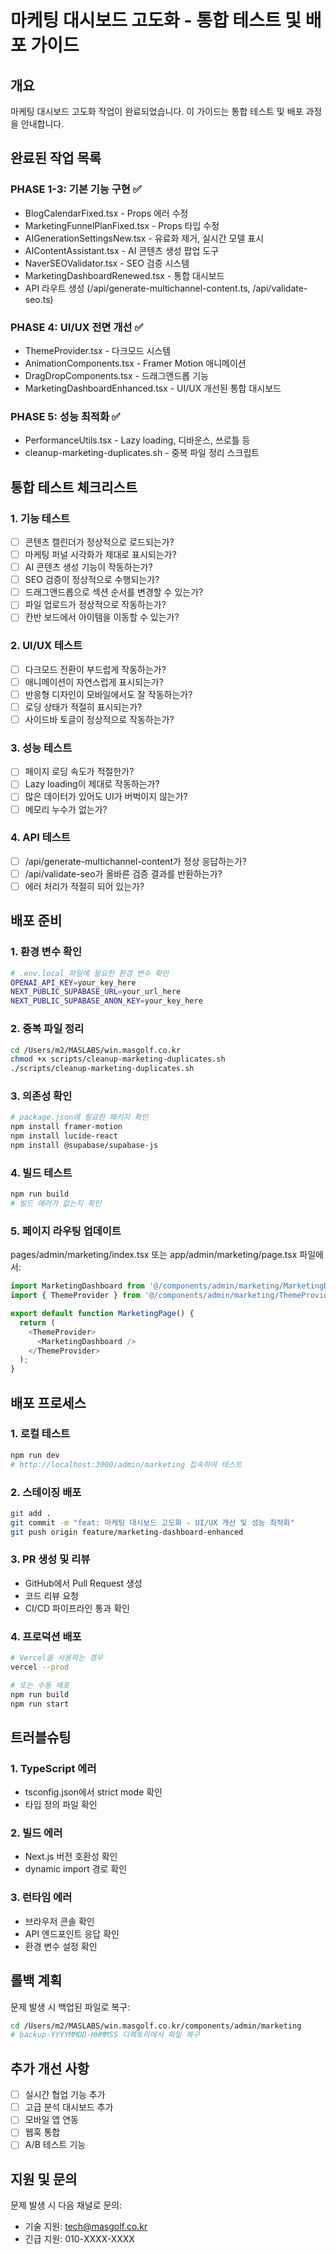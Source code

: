 # 마케팅 대시보드 고도화 - 통합 테스트 및 배포 가이드

## 개요
마케팅 대시보드 고도화 작업이 완료되었습니다. 이 가이드는 통합 테스트 및 배포 과정을 안내합니다.

## 완료된 작업 목록

### PHASE 1-3: 기본 기능 구현 ✅
- BlogCalendarFixed.tsx - Props 에러 수정
- MarketingFunnelPlanFixed.tsx - Props 타입 수정
- AIGenerationSettingsNew.tsx - 유료화 제거, 실시간 모델 표시
- AIContentAssistant.tsx - AI 콘텐츠 생성 팝업 도구
- NaverSEOValidator.tsx - SEO 검증 시스템
- MarketingDashboardRenewed.tsx - 통합 대시보드
- API 라우트 생성 (/api/generate-multichannel-content.ts, /api/validate-seo.ts)

### PHASE 4: UI/UX 전면 개선 ✅
- ThemeProvider.tsx - 다크모드 시스템
- AnimationComponents.tsx - Framer Motion 애니메이션
- DragDropComponents.tsx - 드래그앤드롭 기능
- MarketingDashboardEnhanced.tsx - UI/UX 개선된 통합 대시보드

### PHASE 5: 성능 최적화 ✅
- PerformanceUtils.tsx - Lazy loading, 디바운스, 쓰로틀 등
- cleanup-marketing-duplicates.sh - 중복 파일 정리 스크립트

## 통합 테스트 체크리스트

### 1. 기능 테스트
- [ ] 콘텐츠 캘린더가 정상적으로 로드되는가?
- [ ] 마케팅 퍼널 시각화가 제대로 표시되는가?
- [ ] AI 콘텐츠 생성 기능이 작동하는가?
- [ ] SEO 검증이 정상적으로 수행되는가?
- [ ] 드래그앤드롭으로 섹션 순서를 변경할 수 있는가?
- [ ] 파일 업로드가 정상적으로 작동하는가?
- [ ] 칸반 보드에서 아이템을 이동할 수 있는가?

### 2. UI/UX 테스트
- [ ] 다크모드 전환이 부드럽게 작동하는가?
- [ ] 애니메이션이 자연스럽게 표시되는가?
- [ ] 반응형 디자인이 모바일에서도 잘 작동하는가?
- [ ] 로딩 상태가 적절히 표시되는가?
- [ ] 사이드바 토글이 정상적으로 작동하는가?

### 3. 성능 테스트
- [ ] 페이지 로딩 속도가 적절한가?
- [ ] Lazy loading이 제대로 작동하는가?
- [ ] 많은 데이터가 있어도 UI가 버벅이지 않는가?
- [ ] 메모리 누수가 없는가?

### 4. API 테스트
- [ ] /api/generate-multichannel-content가 정상 응답하는가?
- [ ] /api/validate-seo가 올바른 검증 결과를 반환하는가?
- [ ] 에러 처리가 적절히 되어 있는가?

## 배포 준비

### 1. 환경 변수 확인
```bash
# .env.local 파일에 필요한 환경 변수 확인
OPENAI_API_KEY=your_key_here
NEXT_PUBLIC_SUPABASE_URL=your_url_here
NEXT_PUBLIC_SUPABASE_ANON_KEY=your_key_here
```

### 2. 중복 파일 정리
```bash
cd /Users/m2/MASLABS/win.masgolf.co.kr
chmod +x scripts/cleanup-marketing-duplicates.sh
./scripts/cleanup-marketing-duplicates.sh
```

### 3. 의존성 확인
```bash
# package.json에 필요한 패키지 확인
npm install framer-motion
npm install lucide-react
npm install @supabase/supabase-js
```

### 4. 빌드 테스트
```bash
npm run build
# 빌드 에러가 없는지 확인
```

### 5. 페이지 라우팅 업데이트
pages/admin/marketing/index.tsx 또는 app/admin/marketing/page.tsx 파일에서:

```typescript
import MarketingDashboard from '@/components/admin/marketing/MarketingDashboard';
import { ThemeProvider } from '@/components/admin/marketing/ThemeProvider';

export default function MarketingPage() {
  return (
    <ThemeProvider>
      <MarketingDashboard />
    </ThemeProvider>
  );
}
```

## 배포 프로세스

### 1. 로컬 테스트
```bash
npm run dev
# http://localhost:3000/admin/marketing 접속하여 테스트
```

### 2. 스테이징 배포
```bash
git add .
git commit -m "feat: 마케팅 대시보드 고도화 - UI/UX 개선 및 성능 최적화"
git push origin feature/marketing-dashboard-enhanced
```

### 3. PR 생성 및 리뷰
- GitHub에서 Pull Request 생성
- 코드 리뷰 요청
- CI/CD 파이프라인 통과 확인

### 4. 프로덕션 배포
```bash
# Vercel을 사용하는 경우
vercel --prod

# 또는 수동 배포
npm run build
npm run start
```

## 트러블슈팅

### 1. TypeScript 에러
- tsconfig.json에서 strict mode 확인
- 타입 정의 파일 확인

### 2. 빌드 에러
- Next.js 버전 호환성 확인
- dynamic import 경로 확인

### 3. 런타임 에러
- 브라우저 콘솔 확인
- API 엔드포인트 응답 확인
- 환경 변수 설정 확인

## 롤백 계획
문제 발생 시 백업된 파일로 복구:
```bash
cd /Users/m2/MASLABS/win.masgolf.co.kr/components/admin/marketing
# backup-YYYYMMDD-HHMMSS 디렉토리에서 파일 복구
```

## 추가 개선 사항
- [ ] 실시간 협업 기능 추가
- [ ] 고급 분석 대시보드 추가
- [ ] 모바일 앱 연동
- [ ] 웹훅 통합
- [ ] A/B 테스트 기능

## 지원 및 문의
문제 발생 시 다음 채널로 문의:
- 기술 지원: tech@masgolf.co.kr
- 긴급 지원: 010-XXXX-XXXX